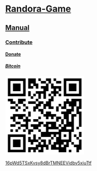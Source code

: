 # [Randora-Game](/README.md)

## [Manual](/manual/README.md)

### [Contribute](/manual/contribute/README.md)

#### [Donate](/manual/contribute/donate/README.md)

##### [Bitcoin](/manual/contribute/donate/bitcoin/README.md)

![16pWd5TSxKvsy8dBrTMNEEVidbv5xiuTtf](./16pWd5TSxKvsy8dBrTMNEEVidbv5xiuTtf.bmp "Bitcoin")

[16pWd5TSxKvsy8dBrTMNEEVidbv5xiuTtf](bitcoin:bitcoin:1448PbGuf75o7U2oLq2AfH2HHkCnBUEL5X&message=donation)
